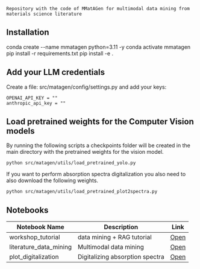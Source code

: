 ```Repository with the code of MMatAGen for multimodal data mining from materials science literature```

## Installation
conda create --name mmatagen python=3.11 -y
conda activate mmatagen
pip install -r requirements.txt
pip install -e .

## Add your LLM credentials
Create a file: src/matagen/config/settings.py
and add your keys:
```
OPENAI_API_KEY = ""
anthropic_api_key = ""
```

## Load pretrained weights for the Computer Vision models
By running the following scripts a checkpoints folder will be created in the main directory with the pretrained weights for the vision model.
```
python src/matagen/utils/load_pretrained_yolo.py
```
If you want to perform absorption spectra digitalization you also need to also download the following weights.
```
python src/matagen/utils/load_pretrained_plot2spectra.py
```

## Notebooks

| Notebook Name        | Description                          | Link                                  |
|----------------------|--------------------------------------|---------------------------------------|
| workshop_tutorial   | data mining + RAG tutorial          | [Open](notebooks/workshop_tutorial.ipynb) |
| literature_data_mining    | Multimodal data mining        | [Open](notebooks/literature_data_mining.ipynb) |
| plot_digitalization      | Digitalizing absorption spectra    | [Open](notebooks/model_training.ipynb)   |

